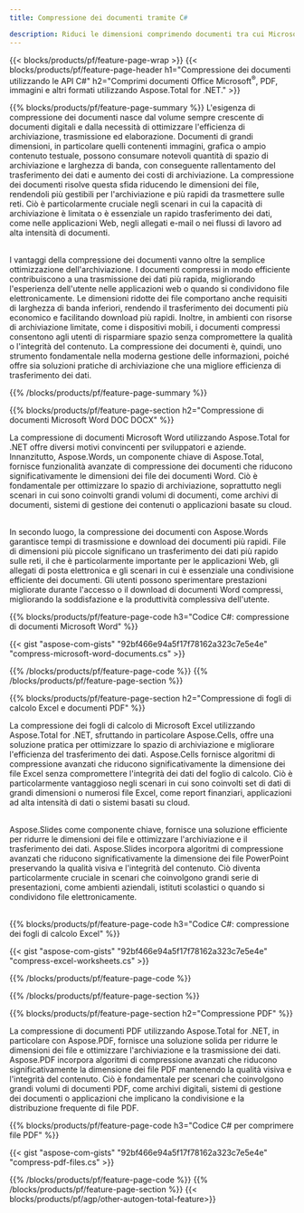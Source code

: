 ```yaml
---
title: Compressione dei documenti tramite C#

description: Riduci le dimensioni comprimendo documenti tra cui Microsoft Word, Excel, PowerPoint, PDF e immagini tramite la tua applicazione C#. Testare il risultato della compressione online.
---
```


{{< blocks/products/pf/feature-page-wrap >}}
{{< blocks/products/pf/feature-page-header h1="Compressione dei documenti utilizzando le API C#" h2="Comprimi documenti Office Microsoft<sup>&reg;</sup>, PDF, immagini e altri formati utilizzando Aspose.Total for .NET." >}}

{{% blocks/products/pf/feature-page-summary %}}
L'esigenza di compressione dei documenti nasce dal volume sempre crescente di documenti digitali e dalla necessità di ottimizzare l'efficienza di archiviazione, trasmissione ed elaborazione. Documenti di grandi dimensioni, in particolare quelli contenenti immagini, grafica o ampio contenuto testuale, possono consumare notevoli quantità di spazio di archiviazione e larghezza di banda, con conseguente rallentamento del trasferimento dei dati e aumento dei costi di archiviazione. La compressione dei documenti risolve questa sfida riducendo le dimensioni dei file, rendendoli più gestibili per l'archiviazione e più rapidi da trasmettere sulle reti. Ciò è particolarmente cruciale negli scenari in cui la capacità di archiviazione è limitata o è essenziale un rapido trasferimento dei dati, come nelle applicazioni Web, negli allegati e-mail o nei flussi di lavoro ad alta intensità di documenti.
<br /> <br />

I vantaggi della compressione dei documenti vanno oltre la semplice ottimizzazione dell'archiviazione. I documenti compressi in modo efficiente contribuiscono a una trasmissione dei dati più rapida, migliorando l'esperienza dell'utente nelle applicazioni web o quando si condividono file elettronicamente. Le dimensioni ridotte dei file comportano anche requisiti di larghezza di banda inferiori, rendendo il trasferimento dei documenti più economico e facilitando download più rapidi. Inoltre, in ambienti con risorse di archiviazione limitate, come i dispositivi mobili, i documenti compressi consentono agli utenti di risparmiare spazio senza compromettere la qualità o l'integrità del contenuto. La compressione dei documenti è, quindi, uno strumento fondamentale nella moderna gestione delle informazioni, poiché offre sia soluzioni pratiche di archiviazione che una migliore efficienza di trasferimento dei dati.

{{% /blocks/products/pf/feature-page-summary  %}}

{{% blocks/products/pf/feature-page-section  h2="Compressione di documenti Microsoft Word DOC DOCX" %}}

La compressione di documenti Microsoft Word utilizzando Aspose.Total for .NET offre diversi motivi convincenti per sviluppatori e aziende. Innanzitutto, Aspose.Words, un componente chiave di Aspose.Total, fornisce funzionalità avanzate di compressione dei documenti che riducono significativamente le dimensioni dei file dei documenti Word. Ciò è fondamentale per ottimizzare lo spazio di archiviazione, soprattutto negli scenari in cui sono coinvolti grandi volumi di documenti, come archivi di documenti, sistemi di gestione dei contenuti o applicazioni basate su cloud.<br /><br />

In secondo luogo, la compressione dei documenti con Aspose.Words garantisce tempi di trasmissione e download dei documenti più rapidi. File di dimensioni più piccole significano un trasferimento dei dati più rapido sulle reti, il che è particolarmente importante per le applicazioni Web, gli allegati di posta elettronica e gli scenari in cui è essenziale una condivisione efficiente dei documenti. Gli utenti possono sperimentare prestazioni migliorate durante l'accesso o il download di documenti Word compressi, migliorando la soddisfazione e la produttività complessiva dell'utente.

{{% blocks/products/pf/feature-page-code h3="Codice C#: compressione di documenti Microsoft Word" %}}

{{< gist "aspose-com-gists" "92bf466e94a5f17f78162a323c7e5e4e" "compress-microsoft-word-documents.cs" >}}

{{% /blocks/products/pf/feature-page-code  %}}
{{% /blocks/products/pf/feature-page-section %}}

{{% blocks/products/pf/feature-page-section  h2="Compressione di fogli di calcolo Excel e documenti PDF" %}}

La compressione dei fogli di calcolo di Microsoft Excel utilizzando Aspose.Total for .NET, sfruttando in particolare Aspose.Cells, offre una soluzione pratica per ottimizzare lo spazio di archiviazione e migliorare l'efficienza del trasferimento dei dati. Aspose.Cells fornisce algoritmi di compressione avanzati che riducono significativamente la dimensione dei file Excel senza compromettere l'integrità dei dati del foglio di calcolo. Ciò è particolarmente vantaggioso negli scenari in cui sono coinvolti set di dati di grandi dimensioni o numerosi file Excel, come report finanziari, applicazioni ad alta intensità di dati o sistemi basati su cloud.<br /><br />

Aspose.Slides come componente chiave, fornisce una soluzione efficiente per ridurre le dimensioni dei file e ottimizzare l'archiviazione e il trasferimento dei dati. Aspose.Slides incorpora algoritmi di compressione avanzati che riducono significativamente la dimensione dei file PowerPoint preservando la qualità visiva e l'integrità del contenuto. Ciò diventa particolarmente cruciale in scenari che coinvolgono grandi serie di presentazioni, come ambienti aziendali, istituti scolastici o quando si condividono file elettronicamente.<br /><br />

{{% blocks/products/pf/feature-page-code h3="Codice C#: compressione dei fogli di calcolo Excel" %}}

{{< gist "aspose-com-gists" "92bf466e94a5f17f78162a323c7e5e4e" "compress-excel-worksheets.cs" >}}

{{% /blocks/products/pf/feature-page-code  %}}

{{% /blocks/products/pf/feature-page-section %}}

{{% blocks/products/pf/feature-page-section  h2="Compressione PDF" %}}

La compressione di documenti PDF utilizzando Aspose.Total for .NET, in particolare con Aspose.PDF, fornisce una soluzione solida per ridurre le dimensioni dei file e ottimizzare l'archiviazione e la trasmissione dei dati. Aspose.PDF incorpora algoritmi di compressione avanzati che riducono significativamente la dimensione dei file PDF mantenendo la qualità visiva e l'integrità del contenuto. Ciò è fondamentale per scenari che coinvolgono grandi volumi di documenti PDF, come archivi digitali, sistemi di gestione dei documenti o applicazioni che implicano la condivisione e la distribuzione frequente di file PDF. 

{{% blocks/products/pf/feature-page-code h3="Codice C# per comprimere file PDF" %}}

{{< gist "aspose-com-gists" "92bf466e94a5f17f78162a323c7e5e4e" "compress-pdf-files.cs" >}}

{{% /blocks/products/pf/feature-page-code  %}}
{{% /blocks/products/pf/feature-page-section %}}
{{< blocks/products/pf/agp/other-autogen-total-feature>}}